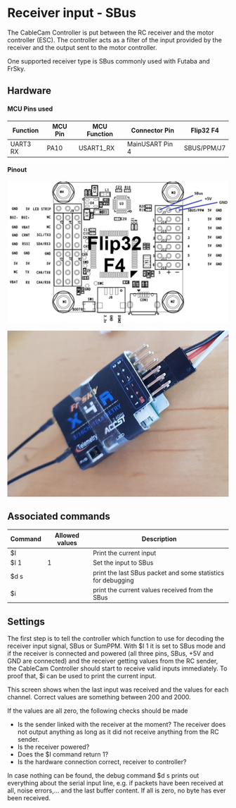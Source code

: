 # Receiver input - SBus

The CableCam Controller is put between the RC receiver and the motor controller (ESC). The controller acts as a filter of the input provided by the receiver and the output sent to the motor controller.

One supported receiver type is SBus commonly used with Futaba and FrSky.

## Hardware

#### MCU Pins used

| Function | MCU Pin | MCU Function | Connector Pin   | Flip32 F4   |
| -------- | ------- | ------------ | --------------- | ----------- |
| UART3 RX | PA10    | USART1_RX    | MainUSART Pin 4 | SBUS/PPM/J7 |



#### Pinout

![UART Pins](../_images/Flip32_F4_Pins_Receiver_Input_SBus.jpg)

![UART Pins](../_images/Flip32_F4_Pins_Receiver_Input_SBus_RL.jpg)

## Associated commands

| Command | Allowed values | Description                                                  |
| ------- | -------------- | ------------------------------------------------------------ |
| \$I     |                | Print the current input                                      |
| \$I 1   | 1              | Set the input to SBus                                        |
| \$d s   |                | print the last SBus packet and some statistics for debugging |
| \$i     |                | print the current values received from the SBus              |



## Settings

The first step is to tell the controller which function to use for decoding the receiver input signal, SBus or SumPPM. With \$I 1 it is set to SBus mode and if the receiver is connected and powered (all three pins, SBus, +5V and GND are connected) and the receiver getting values from the RC sender, the CableCam Controller should start to receive valid inputs immediately. To proof that, \$i can be used to print the current input.

This screen shows when the last input was received and the values for each channel. Correct values are something between 200 and 2000.

If the values are all zero, the following checks should be made

- Is the sender linked with the receiver at the moment? The receiver does not output anything as long as it did not receive anything from the RC sender.
- Is the receiver powered?
- Does the \$I command return 1?
- Is the hardware connection correct, receiver to controller?

In case nothing can be found, the debug command \$d s prints out everything about the serial input line, e.g. if packets have been received at all, noise errors,... and the last buffer content. If all is zero, no byte has ever been received.